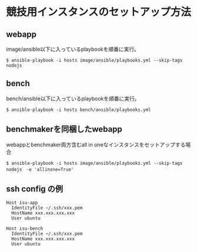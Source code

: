 # 競技用インスタンスのセットアップ方法

## webapp

image/ansible以下に入っているplaybookを順番に実行。

```
$ ansible-playbook -i hosts image/ansible/playbooks.yml --skip-tags nodejs
```

## bench

bench/ansible以下に入っているplaybookを順番に実行。

```
$ ansible-playbook -i hosts bench/ansible/playbooks.yml
```

## benchmakerを同梱したwebapp

webappとbenchmaker両方含むall in oneなインスタンスをセットアップする場合

```
$ ansible-playbook -i hosts image/ansible/playbooks.yml --skip-tags nodejs　-e 'allinone=True'
```

## ssh config の例

```
Host isu-app
  IdentityFile ~/.ssh/xxx.pem
  HostName xxx.xxx.xxx.xxx
  User ubuntu

Host isu-bench
  IdentityFile ~/.ssh/xxx.pem
  HostName xxx.xxx.xxx.xxx
  User ubuntu
```
